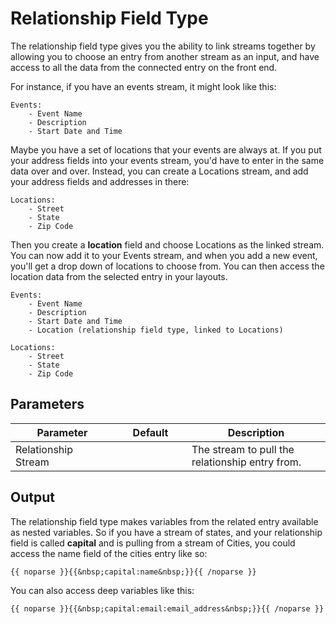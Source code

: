 # Relationship Field Type
		
The relationship field type gives you the ability to link streams together by allowing you to choose an entry from another stream as an input, and have access to all the data from the connected entry on the front end.

For instance, if you have an events stream, it might look like this:

	Events:
		- Event Name
		- Description
		- Start Date and Time

 Maybe you have a set of locations that your events are always at. If you put your address fields into your events stream, you'd have to enter in the same data over and over. Instead, you can create a Locations stream, and add your address fields and addresses in there:

 	Locations:
 		- Street
 		- State
 		- Zip Code

 Then you create a **location** field and choose Locations as the linked stream. You can now add it to your Events stream, and when you add a new event, you'll get a drop down of locations to choose from. You can then access the location data from the selected entry in your layouts.

 	Events:
		- Event Name
		- Description
		- Start Date and Time
		- Location (relationship field type, linked to Locations)

 	Locations:
 		- Street
 		- State
 		- Zip Code

 
## Parameters 
 
<table cellpadding="0" cellspacing="0" class="docs_table"> 
	<thead> 
		<tr> 
			<th width="150"> 
				Parameter</th> 
			<th width="100"> 
				Default</th> 
			<th> 
				Description</th> 
		</tr> 
	</thead> 
	<tbody> 
		<tr> 
			<td>Relationship Stream</td> 
			<td></td> 
			<td>The stream to pull the relationship entry from.</td> 
		</tr> 
</tbody> 
</table> 
 
## Output 
 
The relationship field type makes variables from the related entry available as nested variables. So if you have a stream of states, and your relationship field is called **capital** and is pulling from a stream of Cities, you could access the name field of the cities entry like so:
 
	{{ noparse }}{{&nbsp;capital:name&nbsp;}}{{ /noparse }}

<p>You can also access deep variables like this:</p>

	{{ noparse }}{{&nbsp;capital:email:email_address&nbsp;}}{{ /noparse }}
